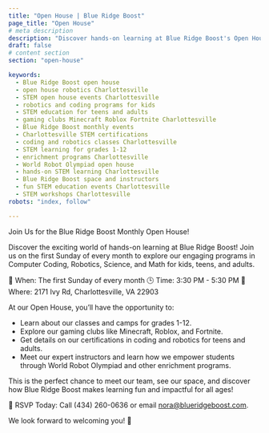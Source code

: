 ```yaml
---
title: "Open House | Blue Ridge Boost"
page_title: "Open House"
# meta description
description: "Discover hands-on learning at Blue Ridge Boost's Open House! Join us on the first Sunday of every month from 3:30 PM to 5:30 PM in Charlottesville, VA. Explore programs in coding, robotics, math, and science for all ages. Meet our instructors and learn about certifications, gaming clubs, and more!"
draft: false
# content section
section: "open-house"

keywords:
  - Blue Ridge Boost open house
  - open house robotics Charlottesville
  - STEM open house events Charlottesville
  - robotics and coding programs for kids
  - STEM education for teens and adults
  - gaming clubs Minecraft Roblox Fortnite Charlottesville
  - Blue Ridge Boost monthly events
  - Charlottesville STEM certifications
  - coding and robotics classes Charlottesville
  - STEM learning for grades 1-12
  - enrichment programs Charlottesville
  - World Robot Olympiad open house
  - hands-on STEM learning Charlottesville
  - Blue Ridge Boost space and instructors
  - fun STEM education events Charlottesville
  - STEM workshops Charlottesville
robots: "index, follow"

---
```


Join Us for the Blue Ridge Boost Monthly Open House!

Discover the exciting world of hands-on learning at Blue Ridge Boost! Join us on the first Sunday of every month to explore our engaging programs in Computer Coding, Robotics, Science, and Math for kids, teens, and adults.

📅 When: The first Sunday of every month
🕒 Time: 3:30 PM - 5:30 PM
📍 Where: 2171 Ivy Rd, Charlottesville, VA 22903

At our Open House, you’ll have the opportunity to:
<ul>
<li>Learn about our classes and camps for grades 1-12.</li>
<li>Explore our gaming clubs like Minecraft, Roblox, and Fortnite.</li>
<li>Get details on our certifications in coding and robotics for teens and adults.</li>
<li>Meet our expert instructors and learn how we empower students through World Robot Olympiad and other enrichment programs.</li>
</ul>
<p>
This is the perfect chance to meet our team, see our space, and discover how Blue Ridge Boost makes learning fun and impactful for all ages!</p>

🎉 RSVP Today: Call (434) 260-0636 or email nora@blueridgeboost.com.

We look forward to welcoming you! 🚀